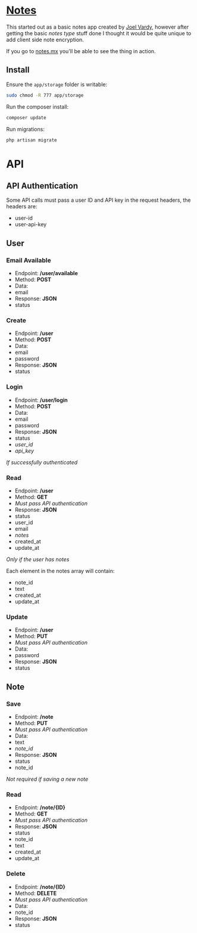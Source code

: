 # [Notes][notes]

This started out as a basic notes app created by [Joel Vardy][joelvardy], however after getting the basic *notes type* stuff done I thought it would be quite unique to add client side note encryption.

If you go to [notes.mx][notes] you'll be able to see the thing in action.

## Install

Ensure the `app/storage` folder is writable:

```bash
sudo chmod -R 777 app/storage
```

Run the composer install:

```bash
composer update
```

Run migrations:

```bash
php artisan migrate
```

# API

## API Authentication

Some API calls must pass a user ID and API key in the request headers, the headers are:
 * user-id
 * user-api-key

## User

### Email Available

 * Endpoint: **/user/available**
 * Method: **POST**
 * Data:
  * email
 * Response: **JSON**
  * status

### Create

 * Endpoint: **/user**
 * Method: **POST**
 * Data:
  * email
  * password
 * Response: **JSON**
  * status

### Login

 * Endpoint: **/user/login**
 * Method: **POST**
 * Data:
  * email
  * password
 * Response: **JSON**
  * status
  * *user_id*
  * *api_key*

*If successfully authenticated*

### Read

 * Endpoint: **/user**
 * Method: **GET**
 * *Must pass API authentication*
 * Response: **JSON**
  * status
  * user_id
  * email
  * *notes*
  * created_at
  * update_at

*Only if the user has notes*

Each element in the notes array will contain:
 * note_id
 * text
 * created_at
 * update_at

### Update

 * Endpoint: **/user**
 * Method: **PUT**
 * *Must pass API authentication*
 * Data:
  * password
 * Response: **JSON**
  * status

## Note

### Save

 * Endpoint: **/note**
 * Method: **PUT**
 * *Must pass API authentication*
 * Data:
  * text
  * *note_id*
 * Response: **JSON**
  * status
  * note_id

*Not required if saving a new note*

### Read

 * Endpoint: **/note/{ID}**
 * Method: **GET**
 * *Must pass API authentication*
 * Response: **JSON**
  * status
  * note_id
  * text
  * created_at
  * update_at

### Delete

 * Endpoint: **/note/{ID}**
 * Method: **DELETE**
 * *Must pass API authentication*
 * Data:
  * note_id
 * Response: **JSON**
  * status

  [notes]: https://notes.mx/
  [joelvardy]: https://joelvardy.com/